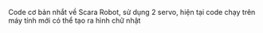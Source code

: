 Code cơ bản nhắt về Scara Robot, sử dụng 2 servo, hiện tại code chạy trên máy tính mới có thể tạo ra hình chữ nhật
